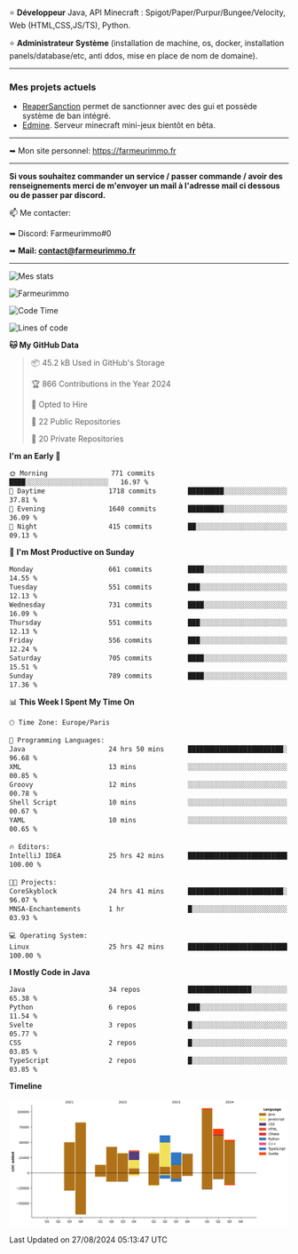 ⭐ **Développeur** Java, API Minecraft : Spigot/Paper/Purpur/Bungee/Velocity, Web (HTML,CSS,JS/TS), Python.

⭐ **Administrateur Système** (installation de machine, os, docker, installation panels/database/etc, anti ddos, mise en place de nom de domaine).

---

### Mes projets actuels
- [ReaperSanction](https://www.spigotmc.org/resources/reapersanction.89580/) permet de sanctionner avec des gui et possède système de ban intégré.
- [Edmine](https://edmine.net). Serveur minecraft mini-jeux bientôt en bêta.

---

➥ Mon site personnel: https://farmeurimmo.fr

---

**Si vous souhaitez commander un service / passer commande / avoir des renseignements merci de m'envoyer un mail à l'adresse mail ci dessous ou de passer par discord.**

📫 Me contacter:
 
   ➥ Discord: Farmeurimmo#0
   
   ➥ **Mail: contact@farmeurimmo.fr**

---

![Mes stats](https://github-readme-stats.farmeurimmo.fr/api?username=Farmeurimmo&count_private=true&show_icons=true&theme=radical)

<img src="https://komarev.com/ghpvc/?username=Farmeurimmo" alt="Farmeurimmo" />

<!--START_SECTION:waka-->
![Code Time](http://img.shields.io/badge/Code%20Time-1%2C516%20hrs%2055%20mins-blue)

![Lines of code](https://img.shields.io/badge/From%20Hello%20World%20I%27ve%20Written-648.3%20thousand%20lines%20of%20code-blue)

**🐱 My GitHub Data** 

> 📦 45.2 kB Used in GitHub's Storage 
 > 
> 🏆 866 Contributions in the Year 2024
 > 
> 💼 Opted to Hire
 > 
> 📜 22 Public Repositories 
 > 
> 🔑 20 Private Repositories 
 > 
**I'm an Early 🐤** 

```text
🌞 Morning                771 commits         ████░░░░░░░░░░░░░░░░░░░░░   16.97 % 
🌆 Daytime                1718 commits        █████████░░░░░░░░░░░░░░░░   37.81 % 
🌃 Evening                1640 commits        █████████░░░░░░░░░░░░░░░░   36.09 % 
🌙 Night                  415 commits         ██░░░░░░░░░░░░░░░░░░░░░░░   09.13 % 
```
📅 **I'm Most Productive on Sunday** 

```text
Monday                   661 commits         ████░░░░░░░░░░░░░░░░░░░░░   14.55 % 
Tuesday                  551 commits         ███░░░░░░░░░░░░░░░░░░░░░░   12.13 % 
Wednesday                731 commits         ████░░░░░░░░░░░░░░░░░░░░░   16.09 % 
Thursday                 551 commits         ███░░░░░░░░░░░░░░░░░░░░░░   12.13 % 
Friday                   556 commits         ███░░░░░░░░░░░░░░░░░░░░░░   12.24 % 
Saturday                 705 commits         ████░░░░░░░░░░░░░░░░░░░░░   15.51 % 
Sunday                   789 commits         ████░░░░░░░░░░░░░░░░░░░░░   17.36 % 
```


📊 **This Week I Spent My Time On** 

```text
🕑︎ Time Zone: Europe/Paris

💬 Programming Languages: 
Java                     24 hrs 50 mins      ████████████████████████░   96.68 % 
XML                      13 mins             ░░░░░░░░░░░░░░░░░░░░░░░░░   00.85 % 
Groovy                   12 mins             ░░░░░░░░░░░░░░░░░░░░░░░░░   00.78 % 
Shell Script             10 mins             ░░░░░░░░░░░░░░░░░░░░░░░░░   00.67 % 
YAML                     10 mins             ░░░░░░░░░░░░░░░░░░░░░░░░░   00.65 % 

🔥 Editors: 
IntelliJ IDEA            25 hrs 42 mins      █████████████████████████   100.00 % 

🐱‍💻 Projects: 
CoreSkyblock             24 hrs 41 mins      ████████████████████████░   96.07 % 
MNSA-Enchantements       1 hr                █░░░░░░░░░░░░░░░░░░░░░░░░   03.93 % 

💻 Operating System: 
Linux                    25 hrs 42 mins      █████████████████████████   100.00 % 
```

**I Mostly Code in Java** 

```text
Java                     34 repos            ████████████████░░░░░░░░░   65.38 % 
Python                   6 repos             ███░░░░░░░░░░░░░░░░░░░░░░   11.54 % 
Svelte                   3 repos             █░░░░░░░░░░░░░░░░░░░░░░░░   05.77 % 
CSS                      2 repos             █░░░░░░░░░░░░░░░░░░░░░░░░   03.85 % 
TypeScript               2 repos             █░░░░░░░░░░░░░░░░░░░░░░░░   03.85 % 
```



**Timeline**

![Lines of Code chart](https://raw.githubusercontent.com/Farmeurimmo/Farmeurimmo/main/assets/bar_graph.png)


 Last Updated on 27/08/2024 05:13:47 UTC
<!--END_SECTION:waka-->
